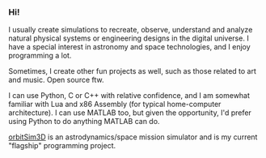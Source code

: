 ### Hi!
I usually create simulations to recreate, observe, understand and analyze natural physical systems or engineering designs in the digital universe. I have a special interest in astronomy and space technologies, and I enjoy programming a lot.

Sometimes, I create other fun projects as well, such as those related to art and music. Open source ftw.

I can use Python, C or C++ with relative confidence, and I am somewhat familiar with Lua and x86 Assembly (for typical home-computer architecture). I can use MATLAB too, but given the opportunity, I'd prefer using Python to do anything MATLAB can do.

[orbitSim3D](https://github.com/arda-guler/orbitSim3D) is an astrodynamics/space mission simulator and is my current "flagship" programming project.
